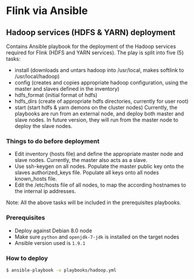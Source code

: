 # Flink via Ansible

## Hadoop services (HDFS & YARN) deployment

Contains Ansible playbook for the deployment of the Hadoop services required for Flink (HDFS and YARN services). The play is split into five (5) tasks:
- install (downloads and untars hadoop into /usr/local, makes softlink to /usr/local/hadoop)
- config (creates and copies appropriate hadoop configuration, using the master and slaves defined in the inventory)
- hdfs_format (initial format of hdfs)
- hdfs_dirs (create of appropriate hdfs directories, currently for user root)
- start (start hdfs & yarn demons on the cluster nodes)
Currently, the playbooks are run from an external node, and deploy both master and slave nodes. In future version, they will run from the master node to deploy the slave nodes.
	
### Things to do before deployment

- Edit inventory (hosts file) and define the appropriate master node and slave nodes. Currently, the master also acts as a slave.
- Use ssh-keygen on all nodes. Populate the master public key onto the slaves authorized_keys file. Populate all keys onto all nodes known_hosts file.
- Edit the /etc/hosts file of all nodes, to map the according hostnames to the internal ip addresses.

Note: All the above tasks will be included in the prerequisites playbooks.


### Prerequisites

- Deploy against Debian 8.0 node
- Make sure `python` and `openjdk-7-jdk` is installed on the target nodes
- Ansible version used is `1.9.1`

### How to deploy

```bash
$ ansible-playbook -v playbooks/hadoop.yml
```
